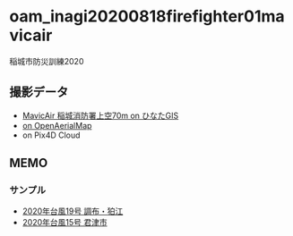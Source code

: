 # oam_inagi20200818firefighter01mavicair
稲城市防災訓練2020

## 撮影データ
* [MavicAir 稲城消防署上空70m on ひなたGIS](https://hgis.pref.miyazaki.lg.jp/hinata/hinata.html#Sj0M8LP9T0kk)
* [on OpenAerialMap](https://map.openaerialmap.org/#/139.50525283813477,35.637906453313605,18?_k=zlpios)
* on Pix4D Cloud

## MEMO
### サンプル
* [2020年台風19号 調布・狛江](https://hgis.pref.miyazaki.lg.jp/hinata/hinata.html#cBDnJnAQSIul)
* [2020年台風15号 君津市]()
